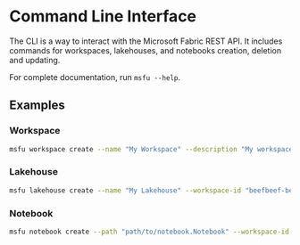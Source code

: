 # Command Line Interface

The CLI is a way to interact with the Microsoft Fabric REST API. It includes commands for workspaces, lakehouses, and notebooks creation, deletion and updating.

For complete documentation, run `msfu --help`.

## Examples

### Workspace

```bash
msfu workspace create --name "My Workspace" --description "My workspace description"
```

### Lakehouse

```bash
msfu lakehouse create --name "My Lakehouse" --workspace-id "beefbeef-beef-beef-beef-beefbeefbeef" --enable-schemas
```

### Notebook

```bash
msfu notebook create --path "path/to/notebook.Notebook" --workspace-id "beefbeef-beef-beef-beef-beefbeefbeef"
```

